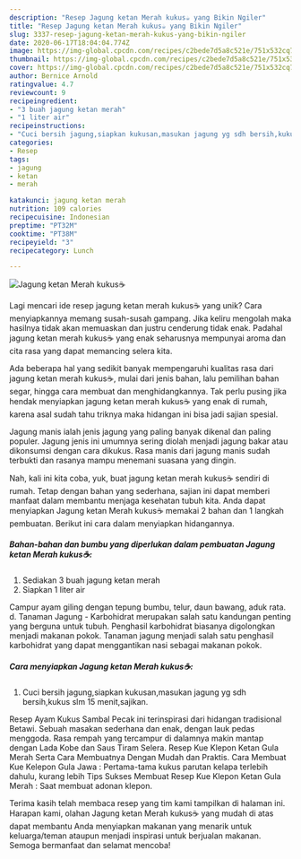 ```yaml
---
description: "Resep Jagung ketan Merah kukus☕ yang Bikin Ngiler"
title: "Resep Jagung ketan Merah kukus☕ yang Bikin Ngiler"
slug: 3337-resep-jagung-ketan-merah-kukus-yang-bikin-ngiler
date: 2020-06-17T18:04:04.774Z
image: https://img-global.cpcdn.com/recipes/c2bede7d5a8c521e/751x532cq70/jagung-ketan-merah-kukus☕-foto-resep-utama.jpg
thumbnail: https://img-global.cpcdn.com/recipes/c2bede7d5a8c521e/751x532cq70/jagung-ketan-merah-kukus☕-foto-resep-utama.jpg
cover: https://img-global.cpcdn.com/recipes/c2bede7d5a8c521e/751x532cq70/jagung-ketan-merah-kukus☕-foto-resep-utama.jpg
author: Bernice Arnold
ratingvalue: 4.7
reviewcount: 9
recipeingredient:
- "3 buah jagung ketan merah"
- "1 liter air"
recipeinstructions:
- "Cuci bersih jagung,siapkan kukusan,masukan jagung yg sdh bersih,kukus slm 15 menit,sajikan."
categories:
- Resep
tags:
- jagung
- ketan
- merah

katakunci: jagung ketan merah 
nutrition: 109 calories
recipecuisine: Indonesian
preptime: "PT32M"
cooktime: "PT38M"
recipeyield: "3"
recipecategory: Lunch

---
```



![Jagung ketan Merah kukus☕](https://img-global.cpcdn.com/recipes/c2bede7d5a8c521e/751x532cq70/jagung-ketan-merah-kukus☕-foto-resep-utama.jpg)

Lagi mencari ide resep jagung ketan merah kukus☕ yang unik? Cara menyiapkannya memang susah-susah gampang. Jika keliru mengolah maka hasilnya tidak akan memuaskan dan justru cenderung tidak enak. Padahal jagung ketan merah kukus☕ yang enak seharusnya mempunyai aroma dan cita rasa yang dapat memancing selera kita.

Ada beberapa hal yang sedikit banyak mempengaruhi kualitas rasa dari jagung ketan merah kukus☕, mulai dari jenis bahan, lalu pemilihan bahan segar, hingga cara membuat dan menghidangkannya. Tak perlu pusing jika hendak menyiapkan jagung ketan merah kukus☕ yang enak di rumah, karena asal sudah tahu triknya maka hidangan ini bisa jadi sajian spesial.

Jagung manis ialah jenis jagung yang paling banyak dikenal dan paling populer. Jagung jenis ini umumnya sering diolah menjadi jagung bakar atau dikonsumsi dengan cara dikukus. Rasa manis dari jagung manis sudah terbukti dan rasanya mampu menemani suasana yang dingin.


Nah, kali ini kita coba, yuk, buat jagung ketan merah kukus☕ sendiri di rumah. Tetap dengan bahan yang sederhana, sajian ini dapat memberi manfaat dalam membantu menjaga kesehatan tubuh kita. Anda dapat menyiapkan Jagung ketan Merah kukus☕ memakai 2 bahan dan 1 langkah pembuatan. Berikut ini cara dalam menyiapkan hidangannya.

<!--inarticleads1-->

##### Bahan-bahan dan bumbu yang diperlukan dalam pembuatan Jagung ketan Merah kukus☕:

1. Sediakan 3 buah jagung ketan merah
1. Siapkan 1 liter air


Campur ayam giling dengan tepung bumbu, telur, daun bawang, aduk rata. d. Tanaman Jagung - Karbohidrat merupakan salah satu kandungan penting yang berguna untuk tubuh. Penghasil karbohidrat biasanya digolongkan menjadi makanan pokok. Tanaman jagung menjadi salah satu penghasil karbohidrat yang dapat menggantikan nasi sebagai makanan pokok. 

<!--inarticleads2-->

##### Cara menyiapkan Jagung ketan Merah kukus☕:

1. Cuci bersih jagung,siapkan kukusan,masukan jagung yg sdh bersih,kukus slm 15 menit,sajikan.


Resep Ayam Kukus Sambal Pecak ini terinspirasi dari hidangan tradisional Betawi. Sebuah masakan sederhana dan enak, dengan lauk pedas menggoda. Rasa rempah yang tercampur di dalamnya makin mantap dengan Lada Kobe dan Saus Tiram Selera. Resep Kue Klepon Ketan Gula Merah Serta Cara Membuatnya Dengan Mudah dan Praktis. Cara Membuat Kue Kelepon Gula Jawa : Pertama-tama kukus parutan kelapa terlebih dahulu, kurang lebih Tips Sukses Membuat Resep Kue Klepon Ketan Gula Merah : Saat membuat adonan klepon. 

Terima kasih telah membaca resep yang tim kami tampilkan di halaman ini. Harapan kami, olahan Jagung ketan Merah kukus☕ yang mudah di atas dapat membantu Anda menyiapkan makanan yang menarik untuk keluarga/teman ataupun menjadi inspirasi untuk berjualan makanan. Semoga bermanfaat dan selamat mencoba!
